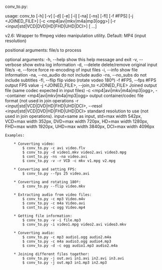 conv_to.py:

usage: conv_to [-h] [-v] [-d] [-e] [-i] [-na] [-ns] [-fl] [-f #FPS]
               [-j <JOINED_FILE>] [-c <mp4|avi|mkv|m4a|mp3|ogg>]
               [-r <input|std|VCD|DVD|HD|FHD|UHD|DCI>]
               <FILE> [<FILE> ...]

v2.6: Wrapper to ffmpeg video manipulation utility. Default: MP4 (input
resolution)

positional arguments:
  <FILE>                file/s to process

optional arguments:
  -h, --help            show this help message and exit
  -v, --verbose         show extra log information
  -d, --delete          delete/remove original input file/s
  -e, --force           force re-encoding of input files
  -i, --info            show file information
  -na, --no_audio       do not include audio
  -ns, --no_subs        do not include subtitles
  -fl, --flip           flip video (rotate vodeo 180º)
  -f #FPS, --fps #FPS   output FPS value
  -j <JOINED_FILE>, --join_to <JOINED_FILE>
                        Joined output file (same codec expected in input
                        files)
  -c <mp4|avi|mkv|m4a|mp3|ogg>, --container <mp4|avi|mkv|m4a|mp3|ogg>
                        output container/codec file format (not used in join
                        operations
  -r <input|std|VCD|DVD|HD|FHD|UHD|DCI>, --resol <input|std|VCD|DVD|HD|FHD|UHD|DCI>
                        standard resolution to use (not used in join
                        operations). input=same as input, std=max width 542px,
                        VCD=max width 352px, DVD=max width 720px, HD=max width
                        1280px, FHD=max width 1920px, UHD=max width 3840px,
                        DCI=max width 4096px

    Examples:

        * Converting video:
            $ conv_to.py -c avi video.flv
            $ conv_to.py -d video1.mkv video2.avi video3.mpg
            $ cont_to.py -ns -na video.avi
            $ conv_to.py -v -r VCD -c mkv v1.mpg v2.mpg

        * Converting and setting FPS:
            $ conv_to.py --fps 25 video.avi

        * Converting and rotating 180º:
            $ conv_to.py --flip video.mkv

        * Extracting audio from video files:
            $ conv_to.py -c mp3 Video.m4v
            $ conv_to.py -c m4a Video.avi
            $ cont_to.py -c ogg Video.mp4

        * Getting file information:
            $ conv_to.py -v -i file.mp3
            $ conv_to.py -i video1.mpg video2.avi video3.mkv

        * Converting audio:
            $ conv_to.py -c mp3 audio1.ogg audio2.m4a
            $ conv_to.py -c m4a audio3.ogg audio4.mp3
            $ conv_to.py -d -c ogg audio1.mp3 audio2.m4a

        * Joining different files together:
            $ conv_to.py -j out.avi in1.avi in2.avi in3.avi
            $ conv_to.py -j out.mp3 in1.mp3 in2.mp3

